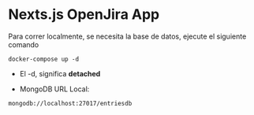 # Nexts.js OpenJira App
Para correr localmente, se necesita la base de datos, ejecute el siguiente comando
```
docker-compose up -d 
```

* El -d, significa __detached__

* MongoDB URL Local:
```
mongodb://localhost:27017/entriesdb
```